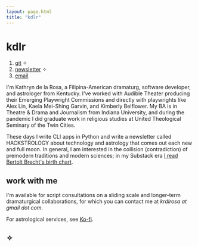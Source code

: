 ```yaml
---
layout: page.html
title: "kdlr"
---
```


# kdlr

1. [git](https://codeberg.org/sailorfe) ✧
2. [newsletter](https://buttondown.com/hackstrology) ✧
3. [email](mailto:krdlrosa@gmail.com)

I'm Kathryn de la Rosa, a Filipina-American dramaturg, software developer, and astrologer from Kentucky. I've worked with Audible Theater producing their Emerging Playwright Commissions and directly with playwrights like Alex Lin, Kaela Mei-Shing Garvin, and Kimberly Belflower. My BA is in Theatre & Drama and Journalism from Indiana University, and during the pandemic I did graduate work in religious studies at United Theological Seminary of the Twin Cities.

These days I write CLI apps in Python and write a newsletter called HACKSTROLOGY about technology and astrology that comes out each new and full moon. In general, I am interested in the collision (contradiction) of premodern traditions and modern sciences; in my Substack era [I read Bertolt Brecht's birth chart](https://kathryndelarosa.substack.com/fuck-it-heres-brechts-birth-chart).

## work with me

I'm available for script consultations on a sliding scale and longer-term dramaturgical collaborations, for which you can contact me at *krdlrosa at gmail dot com*.

For astrological services, see [Ko-fi](https://ko-fi.com/hackstrology).

## ✧

